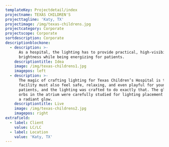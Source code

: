 ```yaml
---
templateKey: Projectdetail/index
projectname: TEXAS CHILDREN'S
projecttagline: 'Katy, TX'
projectimage: /img/texas-childrens.jpg
projectcategory: Corporate
projectscope: Corporate
sortdescription: Corporate
descriptionblockone:
  - description: >-
      As a hospital, the lighting has to provide practical, high-visibility
      brightness while being energizing for patients.
    descriptiontitle: Idea
    image: /img/texas-childrens1.jpg
    imagepos: left
  - description: >-
      The magic of crafting lighting for Texas Children’s Hospital is that the
      facility must also feel safe, relaxing, and even playful for young
      patients, and the lighting was crafted to do exactly that. The glowing
      orbs in the atrium were carefully studied for lighting placement to create
      a radiant glow.
    descriptiontitle: Live
    image: /img/texas-childrens2.jpg
    imagepos: right
extrafield:
  - label: Client
    value: LC/LC
  - label: Location
    value: 'Katy, TX'
---
```


